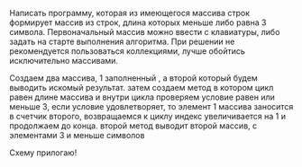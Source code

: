 Написать программу, которая из имеющегося массива строк формирует массив из строк, длина которых меньше либо равна 3 символа. Первоначальный массив можно ввести с клавиатуры, либо задать на старте выполнения алгоритма. При решении не рекомендуется пользоваться коллекциями, лучше обойтись
исключительно массивами.


Создаем два массива, 1 заполненный , а второй который будем выводить искомый результат. затем создаем метод в котором цикл равен длине массива и внутри цикла проверяем условие равен или меньше 3, если условие удовлетворяет, то элемент 1 массива заносится в счетчик второго, возвращаемся к циклу индекс увеличивается на 1 и продолжаем до конца.
второй метод выводит второй массив, с элементами 3 и меньше символов

Схему прилогаю!